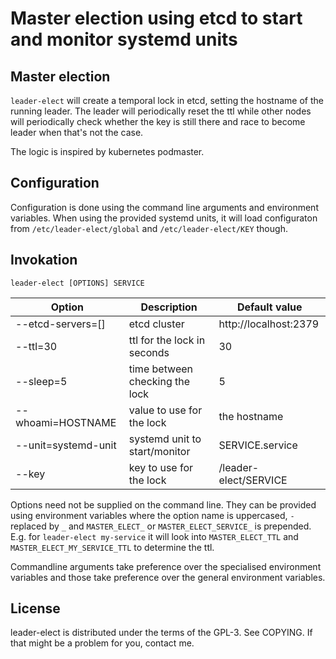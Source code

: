# Master election using etcd to start and monitor systemd units

## Master election

`leader-elect` will create a temporal lock in etcd, setting the hostname 
of the running leader. The leader will periodically reset the ttl while 
other nodes will periodically check whether the key is still there and
race to become leader when that's not the case.

The logic is inspired by kubernetes podmaster.

## Configuration

Configuration is done using the command line arguments and environment
variables. When using the provided systemd units, it will load 
configuraton from `/etc/leader-elect/global` and `/etc/leader-elect/KEY`
though.

## Invokation

    leader-elect [OPTIONS] SERVICE

Option              |  Description                   | Default value
--------------------|--------------------------------|----------------------
--etcd-servers=[]   | etcd cluster                   | http://localhost:2379
--ttl=30            | ttl for the lock in seconds    | 30
--sleep=5           | time between checking the lock | 5
--whoami=HOSTNAME   | value to use for the lock      | the hostname
--unit=systemd-unit | systemd unit to start/monitor  | SERVICE.service
--key               | key to use for the lock        | /leader-elect/SERVICE


Options need not be supplied on the command line. They can be provided
using environment variables where the option name is uppercased, `-`
replaced by `_` and `MASTER_ELECT_` or `MASTER_ELECT_SERVICE_` is
prepended. E.g. for `leader-elect my-service` it will look into 
`MASTER_ELECT_TTL` and `MASTER_ELECT_MY_SERVICE_TTL` to determine the ttl.

Commandline arguments take preference over the specialised environment
variables and those take preference over the general environment variables.

## License

leader-elect is distributed under the terms of the GPL-3. See COPYING.
If that might be a problem for you, contact me.
